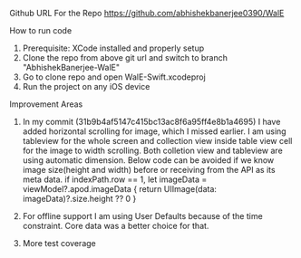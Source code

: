 
Github URL For the Repo
https://github.com/abhishekbanerjee0390/WalE

How to run code
1) Prerequisite: XCode installed and properly setup
2) Clone the repo from above git url and switch to branch "AbhishekBanerjee-WalE"
3) Go to clone repo and open WalE-Swift.xcodeproj
4) Run the project on any iOS device



Improvement Areas
1. In my commit (31b9b4af5147c415bc13ac8f6a95ff4e8b1a4695) I have added horizontal scrolling for image, which I missed earlier.
    I am using tableview for the whole screen and collection view inside table view cell for the image to width scrolling.
    Both colletion view and tableview are using automatic dimension.
    Below code can be avoided if we know image size(height and width) before or receiving from the API as its meta data.
            if indexPath.row == 1, let imageData = viewModel?.apod.imageData {
            return UIImage(data: imageData)?.size.height ?? 0
        }
2. For offline support I am using User Defaults because of the time constraint. Core data was a better choice for that.

3. More test coverage
